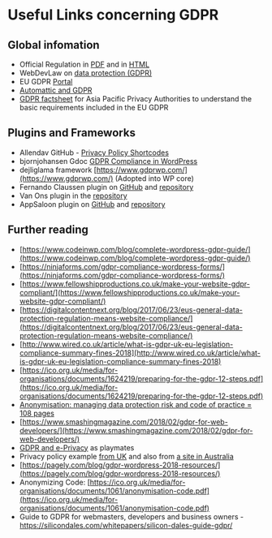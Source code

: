 # Useful Links concerning GDPR

## Global infomation
* Official Regulation in [PDF](http://eur-lex.europa.eu/legal-content/EN/TXT/PDF/?uri=CELEX:32016R0679&from=EN) and in [HTML](http://eur-lex.europa.eu/legal-content/EN/TXT/HTML/?uri=CELEX:32016R0679&from=EN)
* WebDevLaw on [data protection (GDPR)](https://webdevlaw.uk/data-protection-gdpr/)
* EU GDPR [Portal](https://www.eugdpr.org/)
* [Automattic and GDPR](https://en.support.wordpress.com/automattic-gdpr/)
* [GDPR factsheet](http://ec.europa.eu/newsroom/article29/item-detail.cfm?item_id=614208) for Asia Pacific Privacy Authorities to understand the basic requirements included in the EU GDPR

## Plugins and Frameworks
* Allendav GitHub - [Privacy Policy Shortcodes](https://github.com/allendav/wp-privacy-policy-shortcodes)
* bjornjohansen Gdoc [GDPR Compliance in WordPress](https://docs.google.com/document/d/1xobfogTbr80kmYkvW1RcNsmkytTRkKQi20HxFZ8hr8I/edit#)
* dejliglama framework [https://www.gdprwp.com/](https://www.gdprwp.com/) (Adopted into WP core)
* Fernando Claussen plugin on [GitHub](https://github.com/trewknowledge/gdpr) and [repository](https://wordpress.org/plugins/gdpr/)
* Van Ons plugin in the [repository](https://wordpress.org/plugins/wp-gdpr-compliance/)
* AppSaloon plugin on [GitHub](https://github.com/WP-GDPR/wp-gdpr-core/) and [repository](https://wordpress.org/plugins/wp-gdpr-core/)

## Further reading
* [https://www.codeinwp.com/blog/complete-wordpress-gdpr-guide/](https://www.codeinwp.com/blog/complete-wordpress-gdpr-guide/)
* [https://ninjaforms.com/gdpr-compliance-wordpress-forms/](https://ninjaforms.com/gdpr-compliance-wordpress-forms/)
* [https://www.fellowshipproductions.co.uk/make-your-website-gdpr-compliant/](https://www.fellowshipproductions.co.uk/make-your-website-gdpr-compliant/)
* [https://digitalcontentnext.org/blog/2017/06/23/eus-general-data-protection-regulation-means-website-compliance/](https://digitalcontentnext.org/blog/2017/06/23/eus-general-data-protection-regulation-means-website-compliance/)
* [http://www.wired.co.uk/article/what-is-gdpr-uk-eu-legislation-compliance-summary-fines-2018](http://www.wired.co.uk/article/what-is-gdpr-uk-eu-legislation-compliance-summary-fines-2018)
* [https://ico.org.uk/media/for-organisations/documents/1624219/preparing-for-the-gdpr-12-steps.pdf](https://ico.org.uk/media/for-organisations/documents/1624219/preparing-for-the-gdpr-12-steps.pdf)
* [Anonymisation: managing data protection risk and code of practice = 108 pages](https://ico.org.uk/media/for-organisations/documents/1061/anonymisation-code.pdf)
* [https://www.smashingmagazine.com/2018/02/gdpr-for-web-developers/](https://www.smashingmagazine.com/2018/02/gdpr-for-web-developers/)
* [GDPR and e-Privacy](http://privacylawblog.fieldfisher.com/2018/gdpr-plus-e-privacy/) as playmates
* Privacy policy example [from UK](https://ico.org.uk/for-organisations/guide-to-data-protection/privacy-notices-transparency-and-control/where-should-you-deliver-privacy-information-to-individuals/) and also from [a site in Australia](https://www.sbs.com.au/privacy-policy)
* [https://pagely.com/blog/gdpr-wordpress-2018-resources/](https://pagely.com/blog/gdpr-wordpress-2018-resources/)
* Anonymizing Code: [https://ico.org.uk/media/for-organisations/documents/1061/anonymisation-code.pdf](https://ico.org.uk/media/for-organisations/documents/1061/anonymisation-code.pdf)
* Guide to GDPR for webmasters, developers and business owners - https://silicondales.com/whitepapers/silicon-dales-guide-gdpr/
